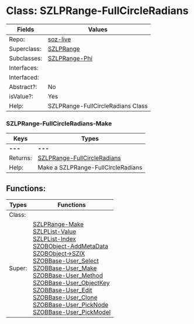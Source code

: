 
# Class:	SZLPRange-FullCircleRadians

| Fields | Values |
| --------- | --------- |
| Repo: | [soz-live](/repos/soz-live.html) |
| Superclass: | [SZLPRange](SZLPRange.html) |
| Subclasses: | [SZLPRange-Phi](SZLPRange-Phi.html) |
| Interfaces: |  |
| Interfaced: |  |
| Abstract?: | No |
| isValue?: | Yes |
| Help: | SZLPRange-FullCircleRadians Class |

### SZLPRange-FullCircleRadians-Make

| Keys | Types |
| --------- | --------- |
| **---** | **---** |
| Returns: | [SZLPRange-FullCircleRadians](SZLPRange-FullCircleRadians.html) |
| Help: | Make a SZLPRange-FullCircleRadians |


## Functions:

| Types | Functions |
| --------- | --------- |
| Class: |  |
| Super: | [SZLPRange-Make](SZLPRange.html) <br> [SZLPList-Value](SZLPList.html) <br> [SZLPList-Index](SZLPList.html) <br> [SZOBObject-AddMetaData](SZOBObject.html) <br> [SZOBObject->SZIX](SZOBObject.html) <br> [SZOBBase-User_Select](SZOBBase.html) <br> [SZOBBase-User_Make](SZOBBase.html) <br> [SZOBBase-User_Method](SZOBBase.html) <br> [SZOBBase-User_ObjectKey](SZOBBase.html) <br> [SZOBBase-User_Edit](SZOBBase.html) <br> [SZOBBase-User_Clone](SZOBBase.html) <br> [SZOBBase-User_PickNode](SZOBBase.html) <br> [SZOBBase-User_PickModel](SZOBBase.html) |


